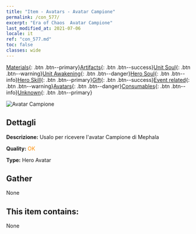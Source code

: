 ```yaml
---
title: "Item - Avatars - Avatar Campione"
permalink: /con_577/
excerpt: "Era of Chaos  Avatar Campione"
last_modified_at: 2021-07-06
locale: it
ref: "con_577.md"
toc: false
classes: wide
---
```

 [Materials](/ItemsIT/){: .btn .btn--primary}[Artifacts](/ItemsIT/Artifacts/){: .btn .btn--success}[Unit Soul](/ItemsIT/UnitSoul/){: .btn .btn--warning}[Unit Awakening](/ItemsIT/UnitAwakening/){: .btn .btn--danger}[Hero Soul](/ItemsIT/HeroSoul/){: .btn .btn--info}[Hero Skill](/ItemsIT/HeroSkill/){: .btn .btn--primary}[Gift](/ItemsIT/Gift/){: .btn .btn--success}[Event related](/ItemsIT/Events/){: .btn .btn--warning}[Avatars](/ItemsIT/Avatars/){: .btn .btn--danger}[Consumables](/ItemsIT/Consumables/){: .btn .btn--info}[Unknown](/ItemsIT/Unknown/){: .btn .btn--primary}

 ![Avatar Campione](/images/h/h_Mephala7.jpg)

## Dettagli
 **Descrizione:** Usalo per ricevere l'avatar Campione di Mephala

 **Quality:** <span style="color: #FF8C00">OK</span>

 **Type:** Hero Avatar

## Gather

  None

## This item contains:

  None

